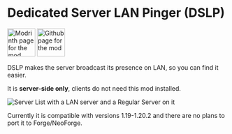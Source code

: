 # Dedicated Server LAN Pinger (DSLP)

<a href="https://modrinth.com/mod/dslp"><img alt="Modrinth page for the mod" height="64" src="https://cdn.jsdelivr.net/npm/@intergrav/devins-badges@3.1.2/assets/cozy/available/modrinth_vector.svg"></a>
<a href="https://github.com/0x000006/dslp"><img alt="Github page for the mod" height="64" src="https://cdn.jsdelivr.net/npm/@intergrav/devins-badges@3.1.2/assets/cozy/available/github_vector.svg"></a>

DSLP makes the server broadcast its presence on LAN, so you can find it easier.

It is **server-side only**, clients do not need this mod installed.

![Server List with a LAN server and a Regular Server on it](https://github.com/0x000006/dslp/blob/1.19.x-1.20.x/screenshots/1.png)

Currently it is compatible with versions 1.19-1.20.2 and there are no plans to port it to Forge/NeoForge.
